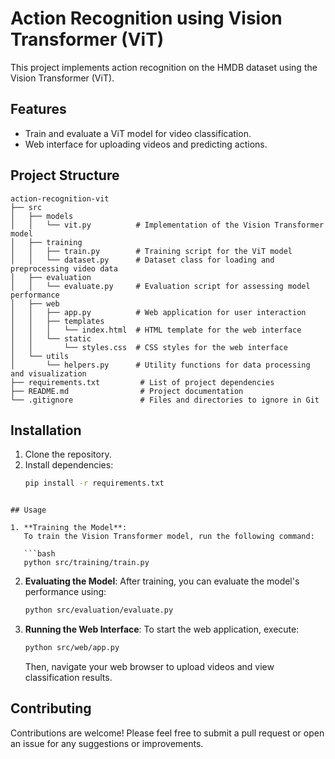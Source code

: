 # Action Recognition using Vision Transformer (ViT)

This project implements action recognition on the HMDB dataset using the Vision Transformer (ViT).

## Features
- Train and evaluate a ViT model for video classification.
- Web interface for uploading videos and predicting actions.

## Project Structure

```
action-recognition-vit
├── src
│   ├── models
│   │   └── vit.py          # Implementation of the Vision Transformer model
│   ├── training
│   │   ├── train.py        # Training script for the ViT model
│   │   └── dataset.py      # Dataset class for loading and preprocessing video data
│   ├── evaluation
│   │   └── evaluate.py     # Evaluation script for assessing model performance
│   ├── web
│   │   ├── app.py          # Web application for user interaction
│   │   ├── templates
│   │   │   └── index.html  # HTML template for the web interface
│   │   └── static
│   │       └── styles.css  # CSS styles for the web interface
│   └── utils
│       └── helpers.py      # Utility functions for data processing and visualization
├── requirements.txt         # List of project dependencies
├── README.md                # Project documentation
└── .gitignore               # Files and directories to ignore in Git
```

## Installation
1. Clone the repository.
2. Install dependencies:
   ```bash
   pip install -r requirements.txt
```

## Usage

1. **Training the Model**: 
   To train the Vision Transformer model, run the following command:

   ```bash
   python src/training/train.py
   ```

2. **Evaluating the Model**: 
   After training, you can evaluate the model's performance using:

   ```bash
   python src/evaluation/evaluate.py
   ```

3. **Running the Web Interface**: 
   To start the web application, execute:

   ```bash
   python src/web/app.py
   ```

   Then, navigate  your web browser to upload videos and view classification results.

## Contributing

Contributions are welcome! Please feel free to submit a pull request or open an issue for any suggestions or improvements.

